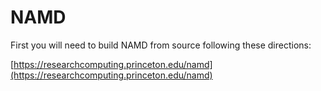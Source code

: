 # NAMD

First you will need to build NAMD from source following these directions:

[https://researchcomputing.princeton.edu/namd](https://researchcomputing.princeton.edu/namd)
